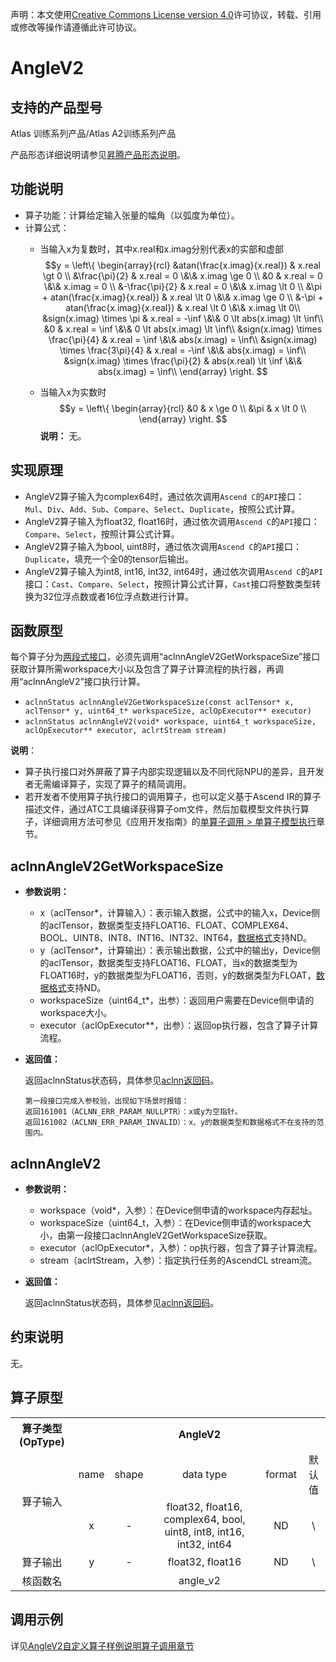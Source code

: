声明：本文使用[Creative Commons License version 4.0](https://creativecommons.org/licenses/by/4.0/legalcode)许可协议，转载、引用或修改等操作请遵循此许可协议。

# AngleV2

## 支持的产品型号

Atlas 训练系列产品/Atlas A2训练系列产品

产品形态详细说明请参见[昇腾产品形态说明](https://www.hiascend.com/document/redirect/CannCommunityProductForm)。

## 功能说明

- 算子功能：计算给定输入张量的幅角（以弧度为单位）。
- 计算公式：
  - 当输入x为复数时，其中x.real和x.imag分别代表x的实部和虚部
  $$y = \left\{
    \begin{array}{rcl}
    &atan(\frac{x.imag}{x.real}) & x.real \gt 0 \\
    &\frac{\pi}{2} & x.real = 0 \&\& x.imag \ge 0 \\
    &0 & x.real = 0 \&\& x.imag = 0 \\
    &-\frac{\pi}{2} & x.real = 0 \&\& x.imag \lt 0 \\
    &\pi + atan(\frac{x.imag}{x.real}) & x.real \lt 0 \&\& x.imag \ge 0 \\
    &-\pi + atan(\frac{x.imag}{x.real}) & x.real \lt 0 \&\& x.imag \lt 0\\
    &sign(x.imag) \times \pi & x.real = -\inf \&\& 0 \lt abs(x.imag) \lt \inf\\
    &0 & x.real = \inf \&\& 0 \lt abs(x.imag) \lt \inf\\
    &sign(x.imag) \times \frac{\pi}{4} & x.real = \inf \&\& abs(x.imag) = \inf\\
    &sign(x.imag) \times \frac{3\pi}{4} & x.real = -\inf \&\& abs(x.imag) = \inf\\
    &sign(x.imag) \times \frac{\pi}{2} & abs(x.real) \lt \inf \&\& abs(x.imag) = \inf\\
    \end{array}
    \right.
  $$

  - 当输入x为实数时
  $$y = \left\{
    \begin{array}{rcl}
    &0 & x \ge 0 \\
    &\pi & x \lt 0 \\
    \end{array}
    \right.
  $$
  **说明：**
  无。

## 实现原理

- AngleV2算子输入为complex64时，通过依次调用`Ascend C`的`API`接口：`Mul`、`Div`、`Add`、`Sub`、`Compare`、`Select`、`Duplicate`，按照公式计算。
- AngleV2算子输入为float32, float16时，通过依次调用`Ascend C`的`API`接口：`Compare`、`Select`，按照计算公式计算。
- AngleV2算子输入为bool, uint8时，通过依次调用`Ascend C`的`API`接口：`Duplicate`，填充一个全0的tensor后输出。
- AngleV2算子输入为int8, int16, int32, int64时，通过依次调用`Ascend C`的`API`接口：`Cast`、`Compare`、`Select`，按照计算公式计算，`Cast`接口将整数类型转换为32位浮点数或者16位浮点数进行计算。

## 函数原型

每个算子分为[两段式接口](https://www.hiascend.com/document/detail/zh/CANNCommunityEdition/800alpha003/apiref/aolapi/context/common/%E4%B8%A4%E6%AE%B5%E5%BC%8F%E6%8E%A5%E5%8F%A3.md)，必须先调用“aclnnAngleV2GetWorkspaceSize”接口获取计算所需workspace大小以及包含了算子计算流程的执行器，再调用“aclnnAngleV2”接口执行计算。

* `aclnnStatus aclnnAngleV2GetWorkspaceSize(const aclTensor* x, aclTensor* y, uint64_t* workspaceSize, aclOpExecutor** executor)`
* `aclnnStatus aclnnAngleV2(void* workspace, uint64_t workspaceSize, aclOpExecutor** executor, aclrtStream stream)`

**说明**：

- 算子执行接口对外屏蔽了算子内部实现逻辑以及不同代际NPU的差异，且开发者无需编译算子，实现了算子的精简调用。
- 若开发者不使用算子执行接口的调用算子，也可以定义基于Ascend IR的算子描述文件，通过ATC工具编译获得算子om文件，然后加载模型文件执行算子，详细调用方法可参见《应用开发指南》的[单算子调用 > 单算子模型执行](https://hiascend.com/document/redirect/CannCommunityCppOpcall)章节。

## aclnnAngleV2GetWorkspaceSize

- **参数说明：**

  - x（aclTensor\*，计算输入）：表示输入数据，公式中的输入x，Device侧的aclTensor，数据类型支持FLOAT16、FLOAT、COMPLEX64、BOOL、UINT8、INT8、INT16、INT32、INT64，[数据格式](https://www.hiascend.com/document/detail/zh/CANNCommunityEdition/800alpha003/apiref/aolapi/context/common/%E6%95%B0%E6%8D%AE%E6%A0%BC%E5%BC%8F.md)支持ND。
  - y（aclTensor\*，计算输出）：表示输出数据，公式中的输出y，Device侧的aclTensor，数据类型支持FLOAT16、FLOAT，当x的数据类型为FLOAT16时，y的数据类型为FLOAT16，否则，y的数据类型为FLOAT，[数据格式](https://www.hiascend.com/document/detail/zh/CANNCommunityEdition/800alpha003/apiref/aolapi/context/common/%E6%95%B0%E6%8D%AE%E6%A0%BC%E5%BC%8F.md)支持ND。
  - workspaceSize（uint64\_t\*，出参）：返回用户需要在Device侧申请的workspace大小。
  - executor（aclOpExecutor\*\*，出参）：返回op执行器，包含了算子计算流程。
- **返回值：**
  
  返回aclnnStatus状态码，具体参见[aclnn返回码](https://www.hiascend.com/document/detail/zh/CANNCommunityEdition/800alpha003/apiref/aolapi/context/common/aclnn%E8%BF%94%E5%9B%9E%E7%A0%81_fuse.md)。
  
    ```
    第一段接口完成入参校验，出现如下场景时报错：
    返回161001（ACLNN_ERR_PARAM_NULLPTR）：x或y为空指针。
    返回161002（ACLNN_ERR_PARAM_INVALID）：x、y的数据类型和数据格式不在支持的范围内。
    ```

## aclnnAngleV2

- **参数说明：**
  
  - workspace（void\*，入参）：在Device侧申请的workspace内存起址。
  - workspaceSize（uint64\_t，入参）：在Device侧申请的workspace大小，由第一段接口aclnnAngleV2GetWorkspaceSize获取。
  - executor（aclOpExecutor\*，入参）：op执行器，包含了算子计算流程。
  - stream（aclrtStream，入参）：指定执行任务的AscendCL stream流。
- **返回值：**
  
  返回aclnnStatus状态码，具体参见[aclnn返回码](https://www.hiascend.com/document/detail/zh/CANNCommunityEdition/800alpha003/apiref/aolapi/context/common/aclnn%E8%BF%94%E5%9B%9E%E7%A0%81_fuse.md)。

## 约束说明

无。

## 算子原型

<table>
<tr><th align="center">算子类型(OpType)</th><th colspan="5" align="center">AngleV2</th></tr>
<tr><td rowspan="2" align="center">算子输入</td><td align="center">name</td><td align="center">shape</td><td align="center">data type</td><td align="center">format</td><td align="center">默认值</td></tr>

<tr><td align="center">x</td><td align="center">-</td><td align="center">float32, float16, complex64, bool, uint8, int8, int16, int32, int64</td><td align="center">ND</td><td align="center">\</td></tr>

<tr><td rowspan="1" align="center">算子输出</td><td align="center">y</td><td align="center">-</td><td align="center">float32, float16</td><td align="center">ND</td><td align="center">\</td></tr>

<tr><td rowspan="1" align="center">核函数名</td><td colspan="5" align="center">angle_v2</td></td></tr>
</table>

## 调用示例

详见[AngleV2自定义算子样例说明算子调用章节](../README.md#算子调用)
